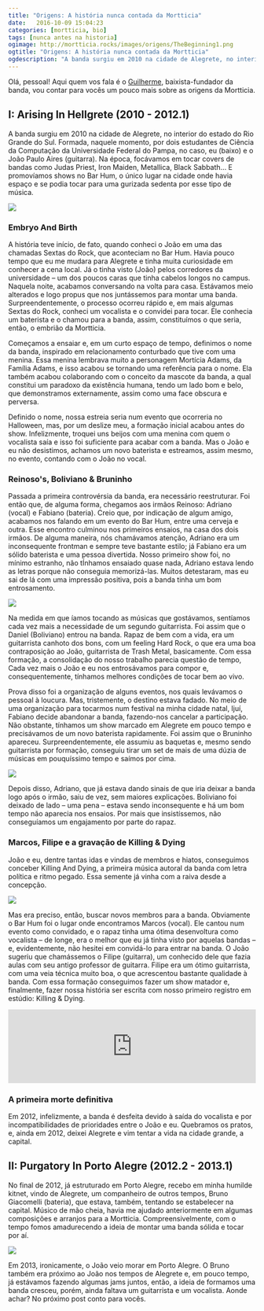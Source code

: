 ```yaml
---
title: "Origens: A história nunca contada da Mortticia"
date:   2016-10-09 15:04:23
categories: [mortticia, bio]
tags: [nunca antes na historia]
ogimage: http://mortticia.rocks/images/origens/TheBeginning1.png
ogtitle: "Origens: A história nunca contada da Mortticia"
ogdescription: "A banda surgiu em 2010 na cidade de Alegrete, no interior do estado do Rio Grande do Sul..."
---
```


Olá, pessoal! Aqui quem vos fala é o [Guilherme](https://www.facebook.com/hw.guilherme), baixista-fundador da banda, vou contar para vocês um pouco mais sobre as origens da Mortticia.

I: Arising In Hellgrete (2010 - 2012.1)
-------------------------

A banda surgiu em 2010 na cidade de Alegrete, no interior do estado do Rio Grande do Sul. Formada, naquele momento, por dois estudantes de Ciência da Computação da Universidade Federal do Pampa, no caso, eu (baixo) e o João Paulo Aires (guitarra). Na época, focávamos em tocar covers de bandas como Judas Priest, Iron Maiden, Metallica, Black Sabbath... E promovíamos shows no Bar Hum, o único lugar na cidade onde havia espaço e se podia tocar para uma gurizada sedenta por esse tipo de música.

![](/images/origens/TheBeginning0.png)

### Embryo And Birth

A história teve início, de fato, quando conheci o João em uma das chamadas Sextas do Rock, que aconteciam no Bar Hum. Havia pouco tempo que eu me mudara para Alegrete e tinha muita curiosidade em conhecer a cena local. Já o tinha visto (João) pelos corredores da universidade – um dos poucos caras que tinha cabelos longos no campus. Naquela noite, acabamos conversando na volta para casa. Estávamos meio alterados e logo propus que nos juntássemos para montar uma banda. Surpreendentemente, o processo ocorreu rápido e, em mais algumas Sextas do Rock, conheci um vocalista e o convidei para tocar. Ele conhecia um baterista e o chamou para a banda, assim, constituímos o que seria, então, o embrião da Mortticia.

Começamos a ensaiar e, em um curto espaço de tempo, definimos o nome da banda, inspirado em relacionamento conturbado que tive com uma menina. Essa menina lembrava muito a personagem Mortícia Adams, da Família Adams, e isso acabou se tornando uma referência para o nome. Ela também acabou colaborando com o conceito da mascote da banda, a qual constitui um paradoxo da existência humana, tendo um lado bom e belo, que demonstramos externamente, assim como uma face obscura e perversa.

Definido o nome, nossa estreia seria num evento que ocorreria no Halloween, mas, por um deslize meu, a formação inicial acabou antes do show. Infelizmente, troquei uns beijos com uma menina com quem o vocalista saía e isso foi suficiente para acabar com a banda. Mas o João e eu não desistimos, achamos um novo baterista e estreamos, assim mesmo, no evento, contando com o João no vocal.

### Reinoso's, Boliviano & Bruninho 
Passada a primeira controvérsia da banda, era necessário reestruturar. Foi então que, de alguma forma, chegamos aos irmãos Reinoso: Adriano (vocal) e Fabiano (bateria). Creio que, por indicação de algum amigo, acabamos nos falando em um evento do Bar Hum, entre uma cerveja e outra. Esse encontro culminou nos primeiros ensaios, na casa dos dois irmãos. De alguma maneira, nós chamávamos atenção, Adriano era um inconsequente frontman e sempre teve bastante estilo; já Fabiano era um sólido baterista e uma pessoa divertida. Nosso primeiro show foi, no mínimo estranho, não tÍnhamos ensaiado quase nada, Adriano estava lendo as letras porque não conseguia memorizá-las. Muitos detestaram, mas eu sai de lá com uma impressão positiva, pois a banda tinha um bom entrosamento.

![](/images/origens/TheBeginning1.png)

Na medida em que íamos tocando as músicas que gostávamos, sentíamos cada vez mais a necessidade de um segundo guitarrista. Foi assim que o Daniel (Boliviano) entrou na banda. Rapaz de bem com a vida, era um guitarrista canhoto dos bons, com um feeling Hard Rock, o que era uma boa contraposição ao João, guitarrista de Trash Metal, basicamente. Com essa formação, a consolidação do nosso trabalho parecia questão de tempo, Cada vez mais o João e eu nos entrosávamos para compor e, consequentemente, tínhamos melhores condições de tocar bem ao vivo.

Prova disso foi a organização de alguns eventos, nos quais levávamos o pessoal à loucura. Mas, tristemente, o destino estava fadado. No meio de uma organização para tocarmos num festival na minha cidade natal, Ijuí, Fabiano decide abandonar a banda, fazendo-nos cancelar a participação. Não obstante, tínhamos um show marcado em Alegrete em pouco tempo e precisávamos de um novo baterista rapidamente. Foi assim que o Bruninho apareceu. Surpreendentemente, ele assumiu as baquetas e, mesmo sendo guitarrista por formação, conseguiu tirar um set de mais de uma dúzia de músicas em pouquíssimo tempo  e saímos por cima.

![](/images/origens/TheBeginning2.png)

Depois disso, Adriano, que já estava dando sinais de que iria deixar a banda logo após o irmão, saiu de vez, sem maiores explicações. Boliviano foi deixado de lado – uma pena – estava sendo inconsequente e há um bom tempo não aparecia nos ensaios. Por mais que insistíssemos, não conseguíamos um engajamento por parte do rapaz.

### Marcos, Filipe e a gravação de Killing & Dying

João e eu, dentre tantas idas e vindas de membros e hiatos, conseguimos conceber Killing And Dying, a primeira música autoral da banda com letra política e ritmo pegado. Essa semente já vinha com a raiva desde a concepção.

<img src="/images/origens/TheBeginning3.png" />

Mas era preciso, então, buscar novos membros para a banda. Obviamente o Bar Hum foi o lugar onde encontramos Marcos (vocal). Ele cantou num evento como convidado, e o rapaz tinha uma ótima desenvoltura como vocalista – de longe, era o melhor que eu já tinha visto por aquelas bandas – e, evidentemente, não hesitei em convidá-lo para entrar na banda. O João sugeriu que chamássemos o Filipe (guitarra), um conhecido dele que fazia aulas com seu antigo professor de guitarra. Filipe era um ótimo guitarrista, com uma veia técnica muito boa, o que acrescentou bastante qualidade à banda. Com essa formação conseguimos fazer um show matador e, finalmente, fazer nossa história ser escrita com nosso primeiro registro em estúdio: Killing & Dying.

<iframe width="100%" height="150" scrolling="no" frameborder="no" src="https://w.soundcloud.com/player/?url=https%3A//api.soundcloud.com/tracks/28935481&amp;auto_play=false&amp;hide_related=false&amp;show_comments=true&amp;show_user=true&amp;show_reposts=false&amp;visual=true"></iframe>

### A primeira morte definitiva

Em 2012, infelizmente, a banda é desfeita devido à saída do vocalista e por incompatibilidades de prioridades entre o João e eu. Quebramos os pratos, e, ainda em 2012, deixei Alegrete e vim tentar a vida na cidade grande, a capital.

II: Purgatory In Porto Alegre (2012.2 - 2013.1)
--------------------------------


No final de 2012, já estruturado em Porto Alegre, recebo em minha humilde kitnet, vindo de Alegrete, um companheiro de outros tempos, Bruno Giacomelli (bateria), que estava, também, tentando se estabelecer na capital. Músico de mão cheia, havia me ajudado anteriormente em algumas composições e arranjos para a Mortticia. Compreensivelmente, com o tempo fomos amadurecendo a ideia de montar uma banda sólida e tocar por aí.

![](/images/origens/TheBeginning4.png)

 Em 2013, ironicamente, o João veio morar em Porto Alegre. O Bruno também era próximo ao João nos tempos de Alegrete e, em pouco tempo, já estávamos fazendo algumas jams juntos, então, a ideia de formamos uma banda cresceu, porém, ainda faltava um guitarrista e um vocalista. Aonde achar? No próximo post conto para vocês.
